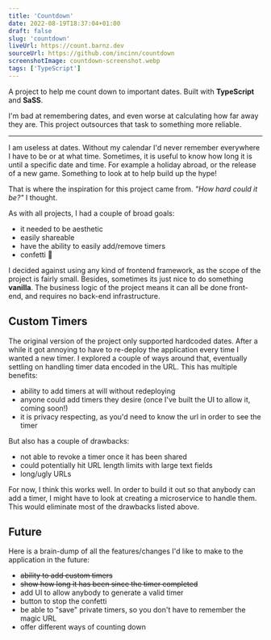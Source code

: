 ```yaml
---
title: 'Countdown'
date: 2022-08-19T18:37:04+01:00
draft: false
slug: 'countdown'
liveUrl: https://count.barnz.dev
sourceUrl: https://github.com/incinn/countdown
screenshotImage: countdown-screenshot.webp
tags: ['TypeScript']
---
```


A project to help me count down to important dates. Built with **TypeScript** and **SaSS**. 

I'm bad at remembering dates, and even worse at calculating how far away they are. This project outsources that task to something more reliable.

<!--more-->

---

I am useless at dates. Without my calendar I'd never remember everywhere I have to be or at what time.
Sometimes, it is useful to know how long it is until a specific date and time. For example a holiday abroad, or the release of a new game. Something to look at to help build up the hype!

That is where the inspiration for this project came from. _"How hard could it be?"_ I thought.

As with all projects, I had a couple of broad goals:
- it needed to be aesthetic
- easily shareable
- have the ability to easily add/remove timers
- confetti 🎉

I decided against using any kind of frontend framework, as the scope of the project is fairly small.
Besides, sometimes its just nice to do something **vanilla**. The business logic of the project means it can all be done front-end, and requires no back-end infrastructure.

## Custom Timers
The original version of the project only supported hardcoded dates. After a while it got annoying to have to re-deploy the application every time I wanted a new timer.
I explored a couple of ways around that, eventually settling on handling timer data encoded in the URL. This has multiple benefits:
- ability to add timers at will without redeploying
- anyone could add timers they desire (once I've built the UI to allow it, coming soon!)
- it is privacy respecting, as you'd need to know the url in order to see the timer

But also has a couple of drawbacks:
- not able to revoke a timer once it has been shared
- could potentially hit URL length limits with large text fields
- long/ugly URLs

For now, I think this works well. In order to build it out so that anybody can add a timer, I might have to look at creating a microservice to handle them.
This would eliminate most of the drawbacks listed above.

## Future
Here is a brain-dump of all the features/changes I'd like to make to the application in the future:
- ~~ability to add custom timers~~
- ~~show how long it has been since the timer completed~~
- add UI to allow anybody to generate a valid timer
- button to stop the confetti
- be able to "save" private timers, so you don't have to remember the magic URL
- offer different ways of counting down

